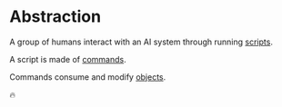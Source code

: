 # Abstraction

A group of humans interact with an AI system through running [scripts](../concepts/script.md).

A script is made of [commands](../concepts/commands.md).

Commands consume and modify [objects](../concepts/objects.md).

🔥
